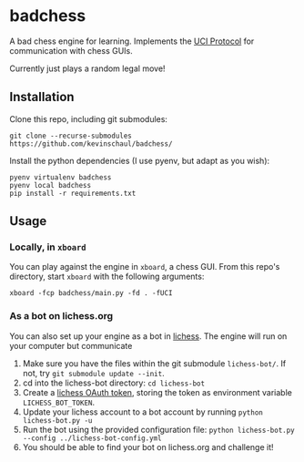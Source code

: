 # badchess

A bad chess engine for learning. Implements the [UCI Protocol](https://backscattering.de/chess/uci/) for communication with chess GUIs.

Currently just plays a random legal move!

## Installation

Clone this repo, including git submodules:

    git clone --recurse-submodules https://github.com/kevinschaul/badchess/

Install the python dependencies (I use pyenv, but adapt as you wish):

    pyenv virtualenv badchess
    pyenv local badchess
    pip install -r requirements.txt

## Usage

### Locally, in `xboard`

You can play against the engine in `xboard`, a chess GUI. From this repo's directory, start `xboard` with the following arguments:

    xboard -fcp badchess/main.py -fd . -fUCI

### As a bot on lichess.org

You can also set up your engine as a bot in [lichess](https://lichess.org). The engine will run on your computer but communicate

1. Make sure you have the files within the git submodule `lichess-bot/`. If not, try `git submodule update --init`.
2. cd into the lichess-bot directory: `cd lichess-bot`
3. Create a [lichess OAuth token](https://github.com/lichess-bot-devs/lichess-bot/wiki/How-to-create-a-Lichess-OAuth-token), storing the token as environment variable `LICHESS_BOT_TOKEN`.
4. Update your lichess account to a bot account by running `python lichess-bot.py -u`
5. Run the bot using the provided configuration file: `python lichess-bot.py --config ../lichess-bot-config.yml`
6. You should be able to find your bot on lichess.org and challenge it!


